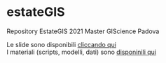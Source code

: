 # estateGIS
Repository EstateGIS 2021 Master GIScience Padova  

Le slide sono disponibili [cliccando qui](https://drive.google.com/file/d/1d99m9eGPvSzO56Ce8XsTBXo6YSOipvlp/view?usp=sharing)  
I materiali (scripts, modelli, dati) sono [disponinili qui](https://github.com/fgianoli/estateGIS/tree/main/materiali)  

